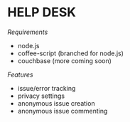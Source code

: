HELP DESK
=========
*Requirements*
- node.js
- coffee-script (branched for node.js)
- couchbase (more coming soon)

*Features*
- issue/error tracking
- privacy settings
 - anonymous issue creation
 - anonymous issue commenting
